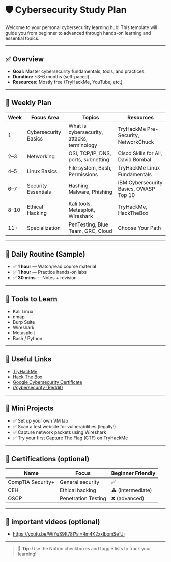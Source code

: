 
# 🛡️ Cybersecurity Study Plan

Welcome to your personal cybersecurity learning hub! This template will guide you from beginner to advanced through hands-on learning and essential topics.

---

## ✅ Overview

- **Goal:** Master cybersecurity fundamentals, tools, and practices.
- **Duration:** ~3–6 months (self-paced)
- **Resources:** Mostly free (TryHackMe, YouTube, etc.)

---

## 📆 Weekly Plan

| Week | Focus Area | Topics | Resources |
|------|-------------|--------|------------|
| 1 | Cybersecurity Basics | What is cybersecurity, attacks, terminology | TryHackMe Pre-Security, NetworkChuck |
| 2–3 | Networking | OSI, TCP/IP, DNS, ports, subnetting | Cisco Skills for All, David Bombal |
| 4–5 | Linux Basics | File system, Bash, Permissions | TryHackMe Linux Fundamentals |
| 6–7 | Security Essentials | Hashing, Malware, Phishing | IBM Cybersecurity Basics, OWASP Top 10 |
| 8–10 | Ethical Hacking | Kali tools, Metasploit, Wireshark | TryHackMe, HackTheBox |
| 11+ | Specialization | PenTesting, Blue Team, GRC, Cloud | Choose Your Path |

---

## 🧠 Daily Routine (Sample)

- ✅ **1 hour** — Watch/read course material
- ✅ **1 hour** — Practice hands-on labs
- ✅ **30 mins** — Notes + revision

---

## 🔧 Tools to Learn

- Kali Linux
- nmap
- Burp Suite
- Wireshark
- Metasploit
- Bash / Python

---

## 🔗 Useful Links

- [TryHackMe](https://tryhackme.com/)
- [Hack The Box](https://www.hackthebox.com/)
- [Google Cybersecurity Certificate](https://grow.google/certificates/cybersecurity/)
- [r/cybersecurity (Reddit)](https://www.reddit.com/r/cybersecurity/)

---

## 🏁 Mini Projects

- ✅ Set up your own VM lab
- ✅ Scan a test website for vulnerabilities (legally!)
- ✅ Capture network packets using Wireshark
- ✅ Try your first Capture The Flag (CTF) on TryHackMe

---

## 📘 Certifications (optional)

| Name | Focus | Beginner Friendly |
|------|-------|-------------------|
| CompTIA Security+ | General security | ✅ |
| CEH | Ethical hacking | ⚠️ (intermediate) |
| OSCP | Penetration Testing | ❌ (advanced) |

---

## 📘 important videos (optional)
- https://youtu.be/WiYuS9ft78I?si=Rm4K2xxIbomSeTJi

---

> 🚀 **Tip:** Use the Notion checkboxes and toggle lists to track your learning!
